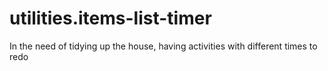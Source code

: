 # utilities.items-list-timer
In the need of tidying up the house, having activities with different times to redo
